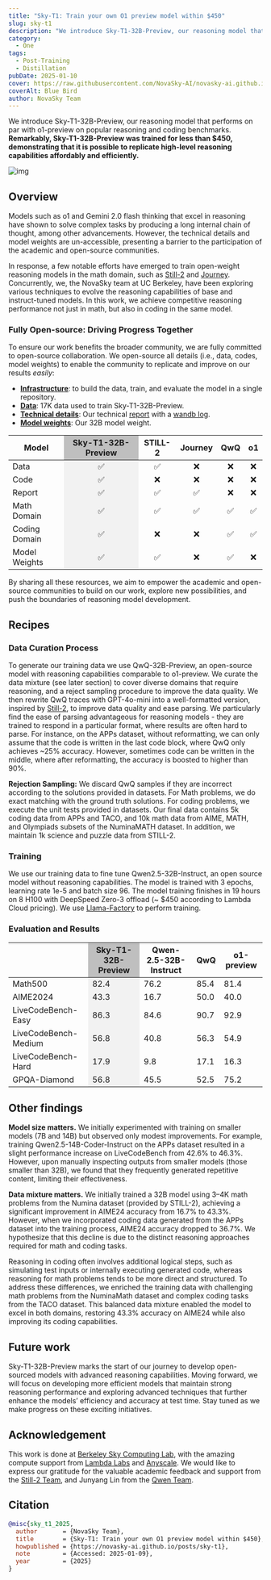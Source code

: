 ```yaml
---
title: "Sky-T1: Train your own O1 preview model within $450"
slug: sky-t1
description: "We introduce Sky-T1-32B-Preview, our reasoning model that performs on par with o1-preview on popular reasoning and coding benchmarks."
category:
  - One
tags:
  - Post-Training
  - Distillation
pubDate: 2025-01-10
cover: https://raw.githubusercontent.com/NovaSky-AI/novasky-ai.github.io/main/assets/images/blue-bird-wider.jpeg
coverAlt: Blue Bird
author: NovaSky Team
---
```


We introduce Sky-T1-32B-Preview, our reasoning model that performs on par with o1-preview on popular reasoning and coding benchmarks. **Remarkably, Sky-T1-32B-Preview was trained for less than $450, demonstrating that it is possible to replicate high-level reasoning capabilities affordably and efficiently.**

![img](https://raw.githubusercontent.com/NovaSky-AI/novasky-ai.github.io/main/assets/images/sky-t1/Sky-T1-pipeline.jpg)

## Overview
Models such as o1 and Gemini 2.0 flash thinking that excel in reasoning have shown to solve complex tasks by producing a long internal chain of thought, among other advancements. However, the technical details and model weights are un-accessible, presenting a barrier to the participation of the academic and open-source communities.

In response, a few notable efforts have emerged to train open-weight reasoning models in the math domain, such as [Still-2](https://arxiv.org/abs/2412.09413) and [Journey](https://arxiv.org/abs/2411.16489). Concurrently, we, the NovaSky team at UC Berkeley, have been exploring various techniques to evolve the reasoning capabilities of base and instruct-tuned models. In this work, we achieve competitive reasoning performance not just in math, but also in coding in the same model.

### Fully Open-source: Driving Progress Together
To ensure our work benefits the broader community, we are fully committed to open-source collaboration. We open-source all details (i.e., data, codes, model weights) to enable the community to replicate and improve on our results *easily*:
 - [**Infrastructure**](https://github.com/NovaSky-AI/SkyThought): to build the data, train, and evaluate the model in a single repository.
 - [**Data**](https://github.com/NovaSky-AI/SkyThought): 17K data used to train Sky-T1-32B-Preview.
 - [**Technical details**](https://novasky-ai.github.io/posts/sky-t1): Our technical [report](https://novasky-ai.github.io/posts/sky-t1/) with a [wandb log](https://wandb.ai/sky-posttraining-uc-berkeley/huggingface/reports/Sky-T1-Training--VmlldzoxMDg3ODE4Nw).
 - [**Model weights**](https://huggingface.co/NovaSky-AI): Our 32B model weight.

<table>
  <thead>
    <tr>
      <th>Model</th>
      <th style="background-color: #bfbfbf;"><div align="center">Sky-T1-32B-Preview</div></th>
      <th><div align="center">STILL-2</div></th>
      <th><div align="center">Journey</div></th>
      <th><div align="center">QwQ</div></th>
      <th><div align="center">o1</div></th>
    </tr>
  </thead>
  <tbody>
    <tr>
      <td>Data</td>
      <td style="background-color: #f2f2f2;"><div align="center">✅</div></td>
      <td><div align="center">✅</div></td>
      <td><div align="center">❌</div></td>
      <td><div align="center">❌</div></td>
      <td><div align="center">❌</div></td>
    </tr>
    <tr>
      <td>Code</td>
      <td style="background-color: #f2f2f2;"><div align="center">✅</div></td>
      <td><div align="center">❌</div></td>
      <td><div align="center">❌</div></td>
      <td><div align="center">❌</div></td>
      <td><div align="center">❌</div></td>
    </tr>
    <tr>
      <td>Report</td>
      <td style="background-color: #f2f2f2;"><div align="center">✅</div></td>
      <td><div align="center">✅</div></td>
      <td><div align="center">✅</div></td>
      <td><div align="center">❌</div></td>
      <td><div align="center">❌</div></td>
    </tr>
    <tr>
      <td>Math Domain</td>
      <td style="background-color: #f2f2f2;"><div align="center">✅</div></td>
      <td><div align="center">✅</div></td>
      <td><div align="center">✅</div></td>
      <td><div align="center">✅</div></td>
      <td><div align="center">✅</div></td>
    </tr>
    <tr>
      <td>Coding Domain</td>
      <td style="background-color: #f2f2f2;"><div align="center">✅</div></td>
      <td><div align="center">❌</div></td>
      <td><div align="center">❌</div></td>
      <td><div align="center">✅</div></td>
      <td><div align="center">✅</div></td>
    </tr>
    <tr>
      <td>Model Weights</td>
      <td style="background-color: #f2f2f2;"><div align="center">✅</div></td>
      <td><div align="center">✅</div></td>
      <td><div align="center">❌</div></td>
      <td><div align="center">✅</div></td>
      <td><div align="center">❌</div></td>
    </tr>
  </tbody>
</table>

By sharing all these resources, we aim to empower the academic and open-source communities to build on our work, explore new possibilities, and push the boundaries of reasoning model development.

## Recipes
### Data Curation Process
To generate our training data we use QwQ-32B-Preview, an open-source model with reasoning capabilities comparable to o1-preview. We curate the data mixture  (see later section) to cover diverse domains that require reasoning, and a reject sampling procedure to improve the data quality. We then rewrite QwQ traces with GPT-4o-mini into a well-formatted version, inspired by [Still-2](https://arxiv.org/abs/2412.09413), to improve data quality and ease parsing. We particularly find the ease of parsing advantageous for reasoning models - they are trained to respond in a particular format, where results are often hard to parse. For instance, on the APPs dataset, without reformatting, we can only assume that the code is written in the last code block, where QwQ only achieves ~25% accuracy. However, sometimes code can be written in the middle, where after reformatting, the accuracy is boosted to higher than 90%.

**Rejection Sampling:** We discard QwQ samples if they are incorrect according to the solutions provided in datasets. For Math problems, we do exact matching with the ground truth solutions. For coding problems, we execute the unit tests provided in datasets. Our final data contains 5k coding data from APPs and TACO, and 10k math data from AIME, MATH, and Olympiads subsets of the NuminaMATH dataset. In addition, we maintain 1k science and puzzle data from STILL-2.

### Training
We use our training data to fine tune Qwen2.5-32B-Instruct, an open source model without reasoning capabilities. The model is trained with 3 epochs, learning rate 1e-5 and batch size 96. The model training finishes in 19 hours on 8 H100 with DeepSpeed Zero-3 offload (~ $450 according to Lambda Cloud pricing). We use [Llama-Factory](https://github.com/hiyouga/LLaMA-Factory) to perform training.

### Evaluation and Results
<table>
  <thead>
    <tr>
      <th></th>
      <th style="background-color: #bfbfbf;">Sky-T1-32B-Preview</th>
      <th>Qwen-2.5-32B-Instruct</th>
      <th>QwQ</th>
      <th>o1-preview</th>
    </tr>
  </thead>
  <tbody>
    <tr>
      <td>Math500</td>
      <td style="background-color: #F2F2F2;">82.4</td>
      <td>76.2</td>
      <td>85.4</td>
      <td>81.4</td>
    </tr>
    <tr>
      <td>AIME2024</td>
      <td style="background-color: #F2F2F2;">43.3</td>
      <td>16.7</td>
      <td>50.0</td>
      <td>40.0</td>
    </tr>
    <tr>
      <td>LiveCodeBench-Easy</td>
      <td style="background-color: #F2F2F2;">86.3</td>
      <td>84.6</td>
      <td>90.7</td>
      <td>92.9</td>
    </tr>
    <tr>
      <td>LiveCodeBench-Medium</td>
      <td style="background-color: #F2F2F2;">56.8</td>
      <td>40.8</td>
      <td>56.3</td>
      <td>54.9</td>
    </tr>
    <tr>
      <td>LiveCodeBench-Hard</td>
      <td style="background-color: #F2F2F2;">17.9</td>
      <td>9.8</td>
      <td>17.1</td>
      <td>16.3</td>
    </tr>
    <tr>
      <td>GPQA-Diamond</td>
      <td style="background-color: #F2F2F2;">56.8</td>
      <td>45.5</td>
      <td>52.5</td>
      <td>75.2</td>
    </tr>
  </tbody>
</table>


## Other findings
**Model size matters.** We initially experimented with training on smaller models (7B and 14B) but observed only modest improvements. For example, training Qwen2.5-14B-Coder-Instruct on the APPs dataset resulted in a slight performance increase on LiveCodeBench from 42.6% to 46.3%. However, upon manually inspecting outputs from smaller models (those smaller than 32B), we found that they frequently generated repetitive content, limiting their effectiveness.


**Data mixture matters.** We initially trained a 32B model using 3–4K math problems from the Numina dataset (provided by STILL-2), achieving a significant improvement in AIME24 accuracy from 16.7% to 43.3%. However, when we incorporated coding data generated from the APPs dataset into the training process, AIME24 accuracy dropped to 36.7%. We hypothesize that this decline is due to the distinct reasoning approaches required for math and coding tasks.

Reasoning in coding often involves additional logical steps, such as simulating test inputs or internally executing generated code, whereas reasoning for math problems tends to be more direct and structured. To address these differences, we enriched the training data with challenging math problems from the NuminaMath dataset and complex coding tasks from the TACO dataset. This balanced data mixture enabled the model to excel in both domains, restoring 43.3% accuracy on AIME24 while also improving its coding capabilities.

## Future work
Sky-T1-32B-Preview marks the start of our journey to develop open-sourced models with advanced reasoning capabilities. Moving forward, we will focus on developing more efficient models that maintain strong reasoning performance and exploring advanced techniques that further enhance the models’ efficiency and accuracy at test time. Stay tuned as we make progress on these exciting initiatives.


## Acknowledgement
This work is done at [Berkeley Sky Computing Lab](https://sky.cs.berkeley.edu/), with the amazing compute support from [Lambda Labs](https://lambdalabs.com/service/gpu-cloud?srsltid=AfmBOop5FnmEFTkavVtdZDsLWvHWNg6peXtat-OXJ9MW5GMNsk756PE5) and [Anyscale](https://www.anyscale.com/). We would like to express our gratitude for the valuable academic feedback and support from the [Still-2 Team](https://arxiv.org/pdf/2412.09413), and Junyang Lin from the [Qwen Team](https://qwenlm.github.io/).

## Citation
```bibtex
@misc{sky_t1_2025,
  author       = {NovaSky Team},
  title        = {Sky-T1: Train your own O1 preview model within $450},
  howpublished = {https://novasky-ai.github.io/posts/sky-t1},
  note         = {Accessed: 2025-01-09},
  year         = {2025}
}